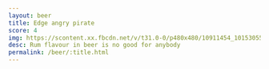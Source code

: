 ```yaml
---
layout: beer
title: Edge angry pirate
score: 4
img: https://scontent.xx.fbcdn.net/v/t31.0-0/p480x480/10911454_10153055725923745_4540481012810101778_o.jpg?oh=4f83d7a8aae0104aaf7c596772dbc5c5&oe=591F1F7D
desc: Rum flavour in beer is no good for anybody
permalink: /beer/:title.html
---
```

